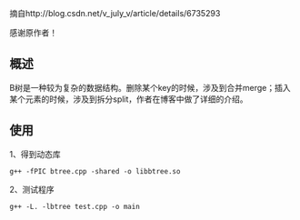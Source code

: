 摘自http://blog.csdn.net/v_july_v/article/details/6735293

感谢原作者！

## 概述

B树是一种较为复杂的数据结构。删除某个key的时候，涉及到合并merge；插入某个元素的时候，涉及到拆分split，作者在博客中做了详细的介绍。

## 使用

1、得到动态库

```shell
g++ -fPIC btree.cpp -shared -o libbtree.so
```

2、测试程序

```shell
g++ -L. -lbtree test.cpp -o main
```


